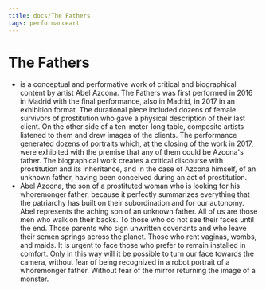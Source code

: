 ```yaml
---
title: docs/The Fathers
tags: performanceart
---
```


# The Fathers
- is a conceptual and performative work of critical and biographical content by artist Abel Azcona. The Fathers was first performed in 2016 in Madrid with the final performance, also in Madrid, in 2017 in an exhibition format. The durational piece included dozens of female survivors of prostitution who gave a physical description of their last client. On the other side of a ten-meter-long table, composite artists listened to them and drew images of the clients. The performance generated dozens of portraits which, at the closing of the work in 2017, were exhibited with the premise that any of them could be Azcona's father. The biographical work creates a critical discourse with prostitution and its inheritance, and in the case of Azcona himself, of an unknown father, having been conceived during an act of prostitution.
- Abel Azcona, the son of a prostituted woman who is looking for his whoremonger father, because it perfectly summarizes everything that the patriarchy has built on their subordination and for our autonomy. Abel represents the aching son of an unknown father. All of us are those men who walk on their backs. To those who do not see their faces until the end. Those parents who sign unwritten covenants and who leave their semen springs across the planet. Those who rent vaginas, wombs, and maids. It is urgent to face those who prefer to remain installed in comfort. Only in this way will it be possible to turn our face towards the camera, without fear of being recognized in a robot portrait of a whoremonger father. Without fear of the mirror returning the image of a monster.
